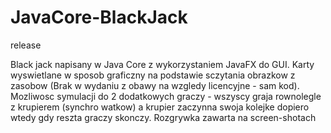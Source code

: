 # JavaCore-BlackJack
release

Black jack napisany w Java Core z wykorzystaniem JavaFX do GUI. Karty wyswietlane w sposob graficzny na podstawie sczytania obrazkow
z zasobow (Brak w wydaniu z obawy na wzgledy licencyjne - sam kod). Mozliwosc symulacji do 2 dodatkowych graczy - wszyscy graja rownolegle
z krupierem (synchro watkow) a krupier zaczynna swoja kolejke dopiero wtedy gdy reszta graczy skonczy. Rozgrywka zawarta na screen-shotach
